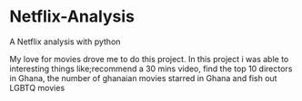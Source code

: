 # Netflix-Analysis
A Netflix analysis with python

My love for movies drove me to do this project. In this project i was able to interesting things like;recommend a 30 mins video, find the top 10 directors in Ghana, the number of ghanaian movies starred in Ghana and fish out LGBTQ movies
